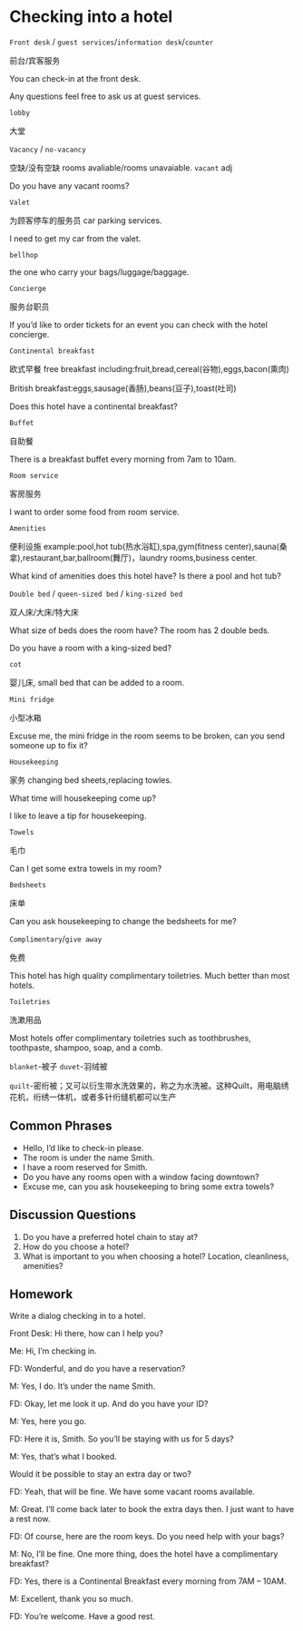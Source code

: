 # Checking into a hotel
`Front desk` / `guest services`/`information desk`/`counter`

前台/宾客服务

You can check-in at the front desk.

Any questions feel free to ask us at guest services.

`lobby`

大堂

`Vacancy` / `no-vacancy`

空缺/没有空缺 rooms avaliable/rooms unavaiable. `vacant` adj

Do you have any vacant rooms?

`Valet`

为顾客停车的服务员  car parking services.

I need to get my car from the valet.

`bellhop`

the one who carry your bags/luggage/baggage.

`Concierge`

服务台职员

If you’d like to order tickets for an event you can check with the hotel concierge.

`Continental breakfast`

欧式早餐 free breakfast including:fruit,bread,cereal(谷物),eggs,bacon(熏肉)

British breakfast:eggs,sausage(香肠),beans(豆子),toast(吐司)

Does this hotel have a continental breakfast?

`Buffet`

自助餐

There is a breakfast buffet every morning from 7am to 10am.

`Room service`

客房服务

I want to order some food from room service.

`Amenities`

便利设施 example:pool,hot tub(热水浴缸),spa,gym(fitness center),sauna(桑拿),restaurant,bar,ballroom(舞厅)，laundry rooms,business center.

What kind of amenities does this hotel have? Is there a pool and hot tub?

`Double bed` / `queen-sized bed` / `king-sized bed`

双人床/大床/特大床

What size of beds does the room have? The room has 2 double beds.

Do you have a room with a king-sized bed?

`cot`

婴儿床, small bed that can be added to a room.

`Mini fridge`

小型冰箱

Excuse me, the mini fridge in the room seems to be broken, can you send someone up to fix
it?

`Housekeeping`

家务 changing bed sheets,replacing towles. 

What time will housekeeping come up?

I like to leave a tip for housekeeping.

`Towels`

毛巾

Can I get some extra towels in my room?

`Bedsheets`

床单

Can you ask housekeeping to change the bedsheets for me?

`Complimentary`/`give away`

免费

This hotel has high quality complimentary toiletries. Much better than most hotels.

`Toiletries`

洗漱用品

Most hotels offer complimentary toiletries such as toothbrushes, toothpaste, shampoo, soap,
and a comb.

`blanket`-被子  `duvet`-羽绒被  

`quilt`-密绗被；又可以衍生带水洗效果的，称之为水洗被。这种Quilt，用电脑绣花机，绗绣一体机，或者多针绗缝机都可以生产



## Common Phrases
* Hello, I’d like to check-in please.
* The room is under the name Smith.
* I have a room reserved for Smith.
* Do you have any rooms open with a window facing downtown?
* Excuse me, can you ask housekeeping to bring some extra towels?
## Discussion Questions
1. Do you have a preferred hotel chain to stay at?
2. How do you choose a hotel?
3. What is important to you when choosing a hotel? Location, cleanliness,
amenities? 
## Homework
Write a dialog checking in to a hotel.

Front Desk: Hi there, how can I help you?

Me: Hi, I’m checking in.

FD: Wonderful, and do you have a reservation?

M: Yes, I do. It’s under the name Smith.

FD: Okay, let me look it up. And do you have your ID?

M: Yes, here you go.

FD: Here it is, Smith. So you’ll be staying with us for 5 days?

M: Yes, that’s what I booked.

Would it be possible to stay an extra day or two?

FD: Yeah, that will be fine. We have some vacant rooms available.

M: Great. I’ll come back later to book the extra days then. I just want to have a
rest now.

FD: Of course, here are the room keys. Do you need help with your bags?

M: No, I’ll be fine. One more thing, does the hotel have a complimentary
breakfast?

FD: Yes, there is a Continental Breakfast every morning from 7AM – 10AM.

M: Excellent, thank you so much.

FD: You’re welcome. Have a good rest.